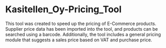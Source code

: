 # Kasitellen_Oy-Pricing_Tool
This tool was created to speed up the pricing of E-Commerce products. Supplier price data has been imported into the tool, and products can be searched using a barcode. Additionally, the tool includes a general pricing module that suggests a sales price based on VAT and purchase price.
